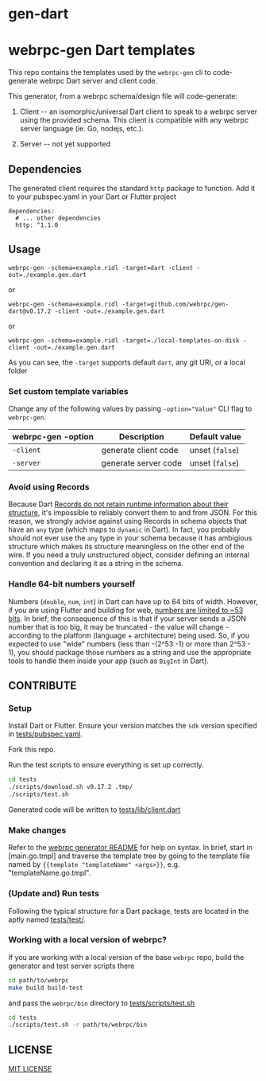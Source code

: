 # gen-dart

webrpc-gen Dart templates
===============================

This repo contains the templates used by the `webrpc-gen` cli to code-generate
webrpc Dart server and client code.

This generator, from a webrpc schema/design file will code-generate:

1. Client -- an isomorphic/universal Dart client to speak to a webrpc server using the
provided schema. This client is compatible with any webrpc server language (ie. Go, nodejs, etc.).

2. Server -- not yet supported

## Dependencies
The generated client requires the standard `http` package to function. Add it to your pubspec.yaml 
in your Dart or Flutter project

```
dependencies:
  # ... other dependencies
  http: ^1.1.0
```

## Usage

```
webrpc-gen -schema=example.ridl -target=dart -client -out=./example.gen.dart
```

or 

```
webrpc-gen -schema=example.ridl -target=github.com/webrpc/gen-dart@v0.17.2 -client -out=./example.gen.dart
```

or

```
webrpc-gen -schema=example.ridl -target=./local-templates-on-disk -client -out=./example.gen.dart
```

As you can see, the `-target` supports default `dart`, any git URI, or a local folder

### Set custom template variables
Change any of the following values by passing `-option="Value"` CLI flag to `webrpc-gen`.

| webrpc-gen -option   | Description                | Default value              |
|----------------------|----------------------------|----------------------------|
| `-client`            | generate client code       | unset (`false`)            |
| `-server`            | generate server code       | unset (`false`)            |

### Avoid using Records
Because Dart [Records do not retain runtime information about their structure](https://github.com/dart-lang/language/issues/2826), it's impossible
to reliably convert them to and from JSON. For this reason, we strongly advise against
using Records in schema objects that have an `any` type (which maps to `dynamic` in Dart). In fact,
you probably should not ever use the `any` type in your schema because it has ambigious
structure which makes its structure meaningless on the other end of the wire. If you need a truly
unstructured object, consider defining an internal convention and declaring it as a string in the schema.

### Handle 64-bit numbers yourself
Numbers (`double`, `num`, `int`) in Dart can have up to 64 bits of width. However, if you are
using Flutter and building for web, [numbers are limited to ~53 bits](https://developer.mozilla.org/en-US/docs/Web/JavaScript/Reference/Global_Objects/Number/MAX_SAFE_INTEGER). In brief, 
the consequence of this is that if your server sends a JSON number that is too big, it may be
truncated - the value will change - according to the platform (language + architecture) being used.
So, if you expected to use "wide" numbers (less than -(2^53 -1) or more than 2^53 - 1), you
should package those numbers as a string and use the appropriate tools to handle them inside
your app (such as `BigInt` in Dart).

## CONTRIBUTE

### Setup
Install Dart or Flutter. Ensure your version matches the `sdk` version specified in [tests/pubspec.yaml](tests/pubspec.yaml).

Fork this repo.

Run the test scripts to ensure everything is set up correctly.
```bash
cd tests
./scripts/download.sh v0.17.2 .tmp/
./scripts/test.sh
```

Generated code will be written to [tests/lib/client.dart](tests/lib/client.dart)

### Make changes
Refer to the [webrpc generator README](https://github.com/webrpc/webrpc/tree/master/gen) for help on syntax.
In brief, start in [main.go.tmpl] and traverse the template tree by going to the template file
named by `{{template "templateName" <args>}}`, e.g. "templateName.go.tmpl". 

### (Update and) Run tests
Following the typical structure for a Dart package, tests are located in the aptly named
[tests/test/](tests/test/).

### Working with a local version of webrpc?
If you are working with a local version of the base `webrpc` repo, build the generator and test server scripts
there

```bash
cd path/to/webrpc
make build build-test
```

and pass the `webrpc/bin` directory to [tests/scripts/test.sh](tests/scripts/test.sh)

```bash
cd tests
./scripts/test.sh -r path/to/webrpc/bin
```

## LICENSE

[MIT LICENSE](./LICENSE)